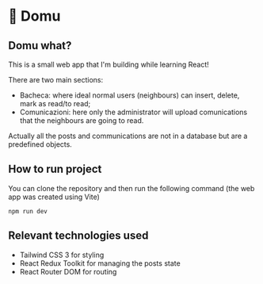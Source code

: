 # 🏡 Domu

## Domu what?

This is a small web app that I'm building while learning React!

There are two main sections:
- Bacheca: where ideal normal users (neighbours) can insert, delete, mark as read/to read;
- Comunicazioni: here only the administrator will upload comunications that the neighbours are going to read.

Actually all the posts and communications are not in a database but are a predefined objects.

## How to run project

You can clone the repository and then run the following command (the web app was created using Vite)

```npm run dev```

## Relevant technologies used

- Tailwind CSS 3 for styling
- React Redux Toolkit for managing the posts state
- React Router DOM for routing
